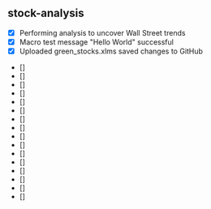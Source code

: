 ## stock-analysis
- [x]  Performing analysis to uncover Wall Street trends
- [x] Macro test message "Hello World" successful
- [x] Uploaded green_stocks.xlms saved changes to GitHub
- []
- []
- []
- []
- []
- []
- []
- []
- []
- []
- []
- []
- []
- []
- []
- []